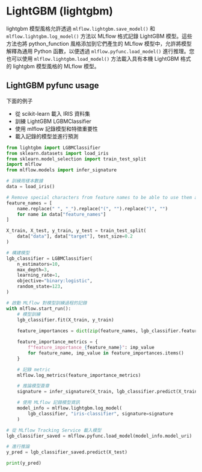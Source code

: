 # LightGBM (lightgbm)

lightgbm 模型風格允許透過 `mlflow.lightgbm.save_model()` 和 `mlflow.lightgbm.log_model()` 方法以 MLflow 格式記錄 LightGBM 模型。這些方法也將 python_function 風格添加到它們產生的 MLflow 模型中，允許將模型解釋為通用 Python 函數，以便透過 `mlflow.pyfunc.load_model()` 進行推理。您也可以使用 `mlflow.lightgbm.load_model()` 方法載入具有本機 LightGBM 格式的 lightgbm 模型風格的 MLflow 模型。

## LightGBM pyfunc usage

下面的例子

- 從 scikit-learn 載入 IRIS 資料集
- 訓練 LightGBM LGBMClassifier
- 使用 mlflow 記錄模型和特徵重要性
- 載入記錄的模型並進行預測

```python
from lightgbm import LGBMClassifier
from sklearn.datasets import load_iris
from sklearn.model_selection import train_test_split
import mlflow
from mlflow.models import infer_signature

# 訓練用樣本數據
data = load_iris()

# Remove special characters from feature names to be able to use them as keys for mlflow metrics
feature_names = [
    name.replace(" ", "_").replace("(", "").replace(")", "")
    for name in data["feature_names"]
]

X_train, X_test, y_train, y_test = train_test_split(
    data["data"], data["target"], test_size=0.2
)

# 構建模型
lgb_classifier = LGBMClassifier(
    n_estimators=10,
    max_depth=3,
    learning_rate=1,
    objective="binary:logistic",
    random_state=123,
)

# 啟動 MLflow 對模型訓練過程的記錄
with mlflow.start_run():
    # 模型訓練
    lgb_classifier.fit(X_train, y_train)
    
    feature_importances = dict(zip(feature_names, lgb_classifier.feature_importances_))

    feature_importance_metrics = {
        f"feature_importance_{feature_name}": imp_value
        for feature_name, imp_value in feature_importances.items()
    }

    # 記錄 metric
    mlflow.log_metrics(feature_importance_metrics)

    # 推論模型簽章
    signature = infer_signature(X_train, lgb_classifier.predict(X_train))

    # 使用 MLflow 記錄模型資訊
    model_info = mlflow.lightgbm.log_model(
        lgb_classifier, "iris-classifier", signature=signature
    )

# 從 MLflow Tracking Service 載入模型
lgb_classifier_saved = mlflow.pyfunc.load_model(model_info.model_uri)

# 進行推論
y_pred = lgb_classifier_saved.predict(X_test)

print(y_pred)
```
